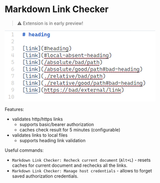 # Markdown Link Checker

> ⚠️ Extension is in early preview!

![example](https://github.com/dlyz/md-link-checker/raw/main/example.png)

Features:

- validates http/https links
  - supports basic/bearer authorization
  - caches check result for 5 minutes (configurable)
- validates links to local files
  - supports heading link validation

Useful commands:

- `Markdown Link Checker: Recheck current document` (`Alt+L`) - resets caches for current document and rechecks all the links.
- `Markdown Link Checker: Manage host credentials` - allows to forget saved authorization credentials.
